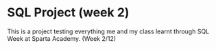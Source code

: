 # SQL Project (week 2)
 This is a project testing everything me and my class learnt through SQL Week at Sparta Academy.
 (Week 2/12)
